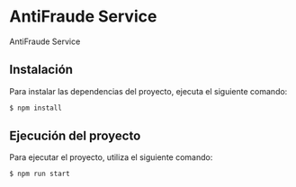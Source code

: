 # AntiFraude Service

AntiFraude Service

## Instalación

Para instalar las dependencias del proyecto, ejecuta el siguiente comando:

```bash
$ npm install
```
## Ejecución del proyecto

Para ejecutar el proyecto, utiliza el siguiente comando:

```bash
$ npm run start
```